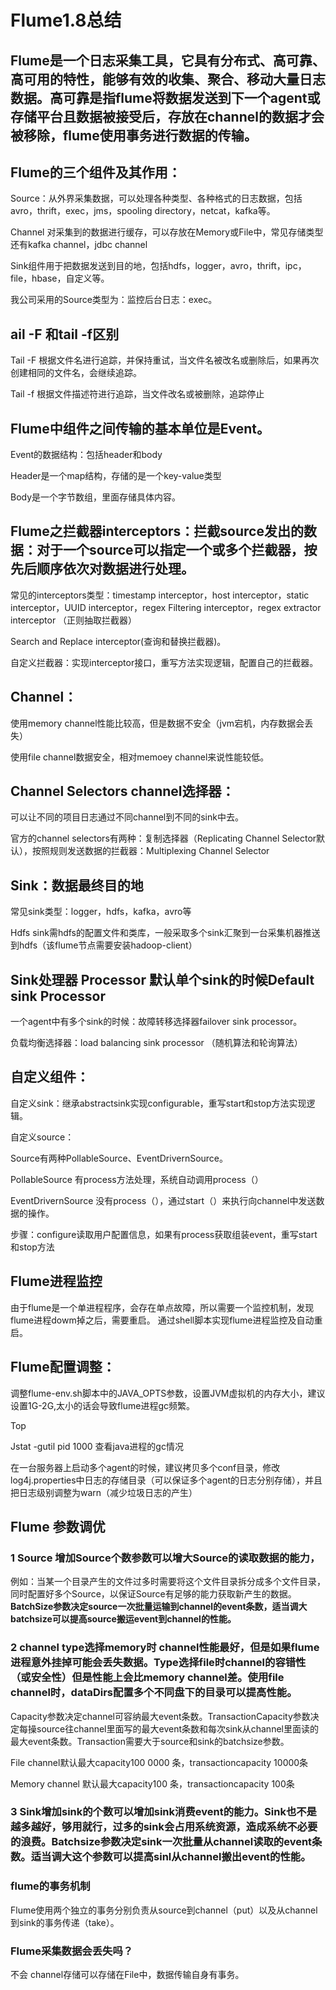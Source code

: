 # Flume1.8总结

 

## Flume是一个日志采集工具，它具有分布式、高可靠、高可用的特性，能够有效的收集、聚合、移动大量日志数据。高可靠是指flume将数据发送到下一个agent或存储平台且数据被接受后，存放在channel的数据才会被移除，flume使用事务进行数据的传输。

 

## Flume的三个组件及其作用：

Source：从外界采集数据，可以处理各种类型、各种格式的日志数据，包括avro，thrift，exec，jms，spooling directory，netcat，kafka等。

Channel 对采集到的数据进行缓存，可以存放在Memory或File中，常见存储类型还有kafka channel，jdbc channel

Sink组件用于把数据发送到目的地，包括hdfs，logger，avro，thrift，ipc，file，hbase，自定义等。

 

我公司采用的Source类型为：监控后台日志：exec。

 

## ail -F 和tail -f区别

Tail -F 根据文件名进行追踪，并保持重试，当文件名被改名或删除后，如果再次创建相同的文件名，会继续追踪。

Tail -f 根据文件描述符进行追踪，当文件改名或被删除，追踪停止

 

## Flume中组件之间传输的基本单位是Event。

Event的数据结构：包括header和body

Header是一个map结构，存储的是一个key-value类型

Body是一个字节数组，里面存储具体内容。

 

## Flume之拦截器interceptors：拦截source发出的数据：对于一个source可以指定一个或多个拦截器，按先后顺序依次对数据进行处理。

常见的interceptors类型：timestamp interceptor，host interceptor，static interceptor，UUID interceptor，regex Filtering interceptor，regex extractor interceptor （正则抽取拦截器）

Search and Replace interceptor(查询和替换拦截器)。

自定义拦截器：实现interceptor接口，重写方法实现逻辑，配置自己的拦截器。

 

 

## Channel：

使用memory channel性能比较高，但是数据不安全（jvm宕机，内存数据会丢失）

使用file channel数据安全，相对memoey channel来说性能较低。

 

## Channel Selectors channel选择器：

 

可以让不同的项目日志通过不同channel到不同的sink中去。

官方的channel selectors有两种：复制选择器（Replicating Channel Selector默认），按照规则发送数据的拦截器：Multiplexing Channel Selector

 

 

## Sink：数据最终目的地

常见sink类型：logger，hdfs，kafka，avro等

Hdfs sink需hdfs的配置文件和类库，一般采取多个sink汇聚到一台采集机器推送到hdfs（该flume节点需要安装hadoop-client）

 

## Sink处理器 Processor 默认单个sink的时候Default sink Processor

一个agent中有多个sink的时候：故障转移选择器failover sink processor。

负载均衡选择器：load balancing sink processor （随机算法和轮询算法）

 

## 自定义组件：

自定义sink：继承abstractsink实现configurable，重写start和stop方法实现逻辑。

自定义source：

Source有两种PollableSource、EventDrivernSource。

PollableSource 有process方法处理，系统自动调用process（）

EventDrivernSource 没有process（），通过start（）来执行向channel中发送数据的操作。

步骤：configure读取用户配置信息，如果有process获取组装event，重写start和stop方法

 

## Flume进程监控

由于flume是一个单进程程序，会存在单点故障，所以需要一个监控机制，发现flume进程dowm掉之后，需要重启。 通过shell脚本实现flume进程监控及自动重启。

 

## Flume配置调整：

调整flume-env.sh脚本中的JAVA_OPTS参数，设置JVM虚拟机的内存大小，建议设置1G-2G,太小的话会导致flume进程gc频繁。

Top

Jstat -gutil pid 1000 查看java进程的gc情况

 

在一台服务器上启动多个agent的时候，建议拷贝多个conf目录，修改log4j.properties中日志的存储目录（可以保证多个agent的日志分别存储），并且把日志级别调整为warn（减少垃圾日志的产生）

 

 

## Flume 参数调优

### 1 Source 增加Source个数参数可以增大Source的读取数据的能力，

例如：当某一个目录产生的文件过多时需要将这个文件目录拆分成多个文件目录，同时配置好多个Source，以保证Source有足够的能力获取新产生的数据。**BatchSize参数决定source一次批量运输到channel的event条数，适当调大batchsize可以提高source搬运event到channel的性能。**

 

###  2 channel type选择memory时 channel性能最好，但是如果flume进程意外挂掉可能会丢失数据。Type选择file时channel的容错性（或安全性）但是性能上会比memory channel差。使用file channel时，dataDirs配置多个不同盘下的目录可以提高性能。

Capacity参数决定channel可容纳最大event条数。TransactionCapacity参数决定每操source往channel里面写的最大event条数和每次sink从channel里面读的最大event条数。Transaction需要大于source和sink的batchsize参数。

 

File channel默认最大capacity100 0000 条，transactioncapacity 10000条

Memory channel 默认最大capacity100 条，transactioncapacity 100条

 

### 3 Sink增加sink的个数可以增加sink消费event的能力。Sink也不是越多越好，够用就行，过多的sink会占用系统资源，造成系统不必要的浪费。Batchsize参数决定sink一次批量从channel读取的event条数。适当调大这个参数可以提高sinl从channel搬出event的性能。

 

###  flume的事务机制

 

Flume使用两个独立的事务分别负责从source到channel（put）以及从channel到sink的事务传递（take）。

 

###  Flume采集数据会丢失吗？

不会 channel存储可以存储在File中，数据传输自身有事务。

 

 

 

 

 

 

 

 

 

 

 

 

 

 